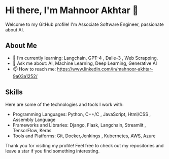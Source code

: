 # Hi there, I'm Mahnoor Akhtar 👋

Welcome to my GitHub profile! I'm Associate Software Engineer, passionate about AI.

## About Me

- 🌱 I’m currently learning: Langchain, GPT-4 , Dalle-3 , Web Scrapping.
- 💬 Ask me about: AI, Machine Learning, Deep Learning, Generative AI
- 📫 How to reach me: https://www.linkedin.com/in/mahnoor-akhtar-9a03a1252/
  

## Skills
Here are some of the technologies and tools I work with:

- Programming Languages: Python, C++/C , JavaScript, Html/CSS , Assembly Language
- Frameworks and Libraries: Django, Flask, Langchain, Streamlit , TensorFlow, Keras
- Tools and Platforms: Git, Docker,Jenkings , Kubernetes, AWS, Azure


Thank you for visiting my profile! Feel free to check out my repositories and leave a star if you find something interesting.
<!--
**mahnoorakhtar9015/mahnoorakhtar9015** is a ✨ _special_ ✨ repository because its `README.md` (this file) appears on your GitHub profile.

Here are some ideas to get you started:

- 🔭 I’m currently working on ...
- 🌱 I’m currently learning ...
- 👯 I’m looking to collaborate on ...
- 🤔 I’m looking for help with ...
- 💬 Ask me about ...
- 📫 How to reach me: ...
- 😄 Pronouns: ...
- ⚡ Fun fact: ...
-->
